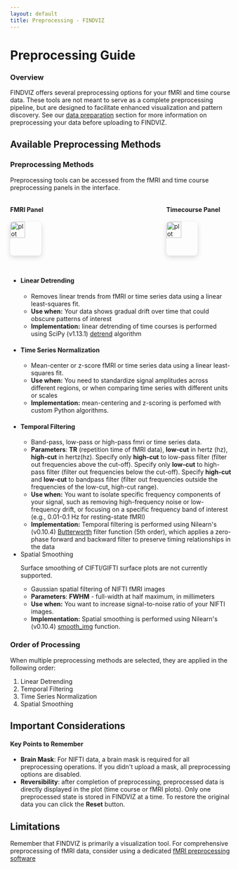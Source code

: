 ```yaml
---
layout: default
title: Preprocessing - FINDVIZ
---
```


# Preprocessing Guide

<div class="card">
  <div class="card-header">
    <h3>Overview</h3>
  </div>
  <div class="card-content">
    <p>FINDVIZ offers several preprocessing options for your fMRI and time course data. These tools are not meant to serve as a complete preprocessing pipeline, but are designed to facilitate enhanced visualization and pattern discovery. See our <a href="{{ site.baseurl }}/index.html#data-preparation">data preparation</a> section for more information on preprocessing your data before uploading to FINDVIZ.</p>
  </div>
</div>

## Available Preprocessing Methods

<div class="card">
    <div class="card-header">
        <h3>Preprocessing Methods</h3>
    </div>
    <div class='card-content'>
        <p>Preprocessing tools can be accessed from the fMRI and time course preprocessing panels in the interface.</p>
        <div style="display: flex; justify-content: space-between; gap: 10px;">
            <div>
                <h4>FMRI Panel</h4>
                <img src='https://raw.githubusercontent.com/tsb46/fmri-findviz-misc/main/pics/preprocess_tools.png' alt= "plot options toolbar" style="border-radius: 8px; box-shadow: 0 4px 12px rgba(0,0,0,0.15); width: 48%;">
            </div>
            <div>
                <h4>Timecourse Panel</h4>
                <img src='https://raw.githubusercontent.com/tsb46/fmri-findviz-misc/main/pics/timecourse_preprocess.png' alt= "plot options toolbar" style="border-radius: 8px; box-shadow: 0 4px 12px rgba(0,0,0,0.15); width: 48%;">
            </div>
        </div>
        <ul class='feature-list' style='margin-top: 1em;'>
            <li>
                <h4>Linear Detrending</h4>
                <ul>
                    <li>Removes linear trends from fMRI or time series data using a linear least-squares fit.</li>
                    <li><strong>Use when:</strong> Your data shows gradual drift over time that could obscure patterns of interest</li>
                    <li><strong>Implementation:</strong> linear detrending of time courses is performed using SciPy (v1.13.1) <a href="https://docs.scipy.org/doc/scipy/reference/generated/scipy.signal.detrend.html">detrend</a> algorithm</li>
                </ul>
            </li>
            <li>
                <h4>Time Series Normalization</h4>
                <ul>
                    <li>Mean-center or z-score fMRI or time series data using a linear least-squares fit.</li>
                    <li><strong>Use when:</strong> You need to standardize signal amplitudes across different regions, or when comparing time series with different units or scales</li>
                    <li><strong>Implementation:</strong> mean-centering and z-scoring is perfomed with custom Python algorithms.</li>
                </ul>
            </li>
            <li>
                <h4>Temporal Filtering</h4>
                <ul>
                    <li>Band-pass, low-pass or high-pass fmri or time series data. </li>
                    <li><strong>Parameters</strong>: <b>TR</b> (repetition time of fMRI data), <b>low-cut</b> in hertz (hz), <b>high-cut</b> in hertz(hz). Specify only <b>high-cut</b> to low-pass filter (filter out frequencies above the cut-off). Specify only <b>low-cut</b> to high-pass filter (filter out frequencies below the cut-off). Specify <b>high-cut</b> and <b>low-cut</b> to bandpass filter (filter out frequencies outside the frequencies of the low-cut, high-cut range).</li>
                    <li><strong>Use when:</strong> You want to isolate specific frequency components of your signal, such as removing high-frequency noise or low-frequency drift, or focusing on a specific frequency band of interest (e.g., 0.01-0.1 Hz for resting-state fMRI)</li>
                    <li><strong>Implementation:</strong> Temporal filtering is performed using Nilearn's (v0.10.4) <a href="https://nilearn.github.io/dev/modules/generated/nilearn.signal.butterworth.html">Butterworth</a> filter function (5th order), which applies a zero-phase forward and backward filter to preserve timing relationships in the data</li>
                </ul>
            </li>
            <li>
                Spatial Smoothing
                <div class='alert alert-warning'>
                    <p>Surface smoothing of CIFTI/GIFTI surface plots are not currently supported.</p>
                </div>
                <ul>
                    <li>Gaussian spatial filtering of NIFTI fMRI images </li>
                    <li><strong>Parameters</strong>: <b>FWHM</b> - full-width at half maximum, in millimeters </li>
                    <li><strong>Use when:</strong> You want to increase signal-to-noise ratio of your NIFTI images.</li>
                    <li><strong>Implementation:</strong> Spatial smoothing is performed using Nilearn's (v0.10.4) <a href="https://nilearn.github.io/dev/modules/generated/nilearn.image.smooth_img.html">smooth_img</a> function.</li>
                </ul>
            </li>
        </ul>
    </div>
</div>


### Order of Processing

<div class="card">
  <div class="card-content">
    <p>When multiple preprocessing methods are selected, they are applied in the following order:</p>
    <ol>
      <li>Linear Detrending</li>
      <li>Temporal Filtering</li>
      <li>Time Series Normalization</li>
      <li>Spatial Smoothing</li>
    </ol>
  </div>
</div>

## Important Considerations

<div class="alert alert-warning">
  <h4>Key Points to Remember</h4>
  <ul>
    <li><strong>Brain Mask</strong>: For NIFTI data, a brain mask is required for all preprocessing operations. If you didn't upload a mask, all preprocessing options are disabled.</li>
    <li><strong>Reversibility</strong>: after completion of preprocessing, preprocessed data is directly displayed in the plot (time course or fMRI plots). Only one preprocessed state is stored in FINDVIZ at a time. To restore the original data you can click the <strong>Reset</strong> button.</li>
  </ul>
</div>

## Limitations

<div class="card">
  <div class="card-content">
    <div class="alert alert-info">
      <p>Remember that FINDVIZ is primarily a visualization tool. For comprehensive preprocessing of fMRI data, consider using a dedicated <a href="{{ site.baseurl }}/index.html#data-preparation">fMRI preprocessing software</a></p>
    </div>
  </div>
</div> 